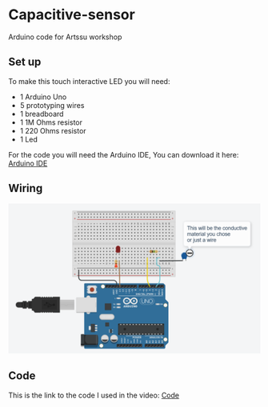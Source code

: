 # Capacitive-sensor
Arduino code for Artssu workshop

## Set up 

To make this touch interactive LED you will need: 
- 1 Arduino Uno 
- 5 prototyping wires 
- 1 breadboard 
- 1 1M Ohms resistor
- 1 220 Ohms resistor
- 1 Led 

For the code you will need the Arduino IDE, You can download it here: 
[Arduino IDE](https://www.arduino.cc/en/software)

## Wiring 

![Image of the circuit](Circuit.png)

## Code 
This is the link to the code I used in the video:
[Code](Code.ino)
